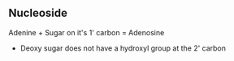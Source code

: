 ## Nucleoside
Adenine + Sugar on it's 1' carbon = Adenosine
+ Deoxy sugar does not have a hydroxyl group at the 2' carbon